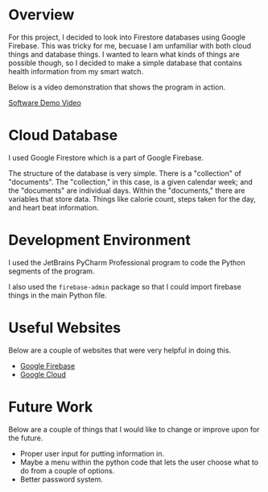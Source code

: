 # Overview

For this project, I decided to look into Firestore databases using Google Firebase. This was tricky for me, becuase I am unfamiliar with both cloud things and database things.
I wanted to learn what kinds of things are possible though, so I decided to make a simple database that contains health information from my smart watch.

Below is a video demonstration that shows the program in action. 

[Software Demo Video](https://youtu.be/MGURxpHkDCM)

# Cloud Database

I used Google Firestore which is a part of Google Firebase.

The structure of the database is very simple. There is a "collection" of "documents". The "collection," in this case, is a given calendar week; and the "documents" are individual days.
Within the "documents," there are variables that store data. Things like calorie count, steps taken for the day, and heart beat information. 

# Development Environment

I used the JetBrains PyCharm Professional program to code the Python segments of the program. 

I also used the ```firebase-admin``` package so that I could import firebase things in the main Python file. 

# Useful Websites

Below are a couple of websites that were very helpful in doing this.

- [Google Firebase](https://firebase.google.com/docs/firestore)
- [Google Cloud](https://cloud.google.com/docs/authentication/client-libraries)

# Future Work

Below are a couple of things that I would like to change or improve upon for the future. 

- Proper user input for putting information in.
- Maybe a menu within the python code that lets the user choose what to do from a couple of options.
- Better password system. 
